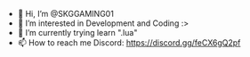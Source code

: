 - 👋 Hi, I’m @SKGGAMING01
- 👀 I’m interested in Development and Coding :>
- 🌱 I’m currently trying learn ".lua"
- 📫 How to reach me Discord: https://discord.gg/feCX6gQ2pf

<!---
SKGGAMING01/SKGGAMING01 is a ✨ special ✨ repository because its `README.md` (this file) appears on your GitHub profile.
You can click the Preview link to take a look at your changes.
--->
